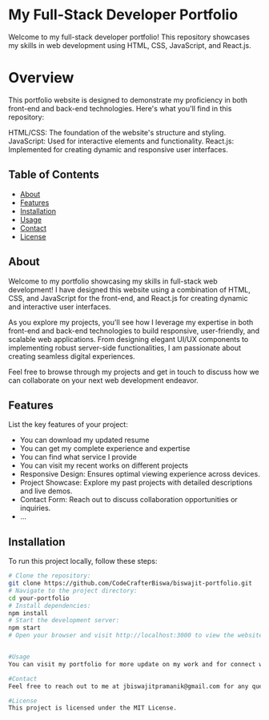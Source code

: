 # My Full-Stack Developer Portfolio

Welcome to my full-stack developer portfolio! This repository showcases my skills in web development using HTML, CSS, JavaScript, and React.js.

# Overview
This portfolio website is designed to demonstrate my proficiency in both front-end and back-end technologies. Here's what you'll find in this repository:

HTML/CSS: The foundation of the website's structure and styling.
JavaScript: Used for interactive elements and functionality.
React.js: Implemented for creating dynamic and responsive user interfaces.

## Table of Contents

- [About](#about)
- [Features](#features)
- [Installation](#installation)
- [Usage](#usage)
- [Contact](#contact)
- [License](#license)

## About

Welcome to my portfolio showcasing my skills in full-stack web development! I have designed this website using a combination of HTML, CSS, and JavaScript for the front-end, and React.js for creating dynamic and interactive user interfaces.

As you explore my projects, you'll see how I leverage my expertise in both front-end and back-end technologies to build responsive, user-friendly, and scalable web applications. From designing elegant UI/UX components to implementing robust server-side functionalities, I am passionate about creating seamless digital experiences.

Feel free to browse through my projects and get in touch to discuss how we can collaborate on your next web development endeavor.

## Features

List the key features of your project:

- You can download my updated resume
- You can get my complete experience and expertise
- You can find what service I provide
- You can visit my recent works on different projects
- Responsive Design: Ensures optimal viewing experience across devices.
- Project Showcase: Explore my past projects with detailed descriptions and live demos.
- Contact Form: Reach out to discuss collaboration opportunities or inquiries.
- ...

## Installation

To run this project locally, follow these steps:

```bash
# Clone the repository: 
git clone https://github.com/CodeCrafterBiswa/biswajit-portfolio.git
# Navigate to the project directory:
cd your-portfolio
# Install dependencies:
npm install
# Start the development server:
npm start
# Open your browser and visit http://localhost:3000 to view the website.


#Usage
You can visit my portfolio for more update on my work and for connect with me directly

#Contact
Feel free to reach out to me at jbiswajitpramanik@gmail.com for any questions or collaboration opportunities.

#License
This project is licensed under the MIT License.

